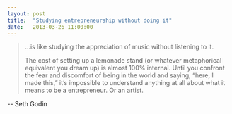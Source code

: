 ```yaml
---
layout: post
title:  "Studying entrepreneurship without doing it"
date:   2013-03-26 11:00:00
---
```

> …is like studying the appreciation of music without listening to it.
>
>The cost of setting up a lemonade stand (or whatever metaphorical equivalent you dream up) is almost 100% internal. Until you confront the fear and discomfort of being in the world and saying, “here, I made this,” it’s impossible to understand anything at all about what it means to be a entrepreneur. Or an artist.

-- Seth Godin
